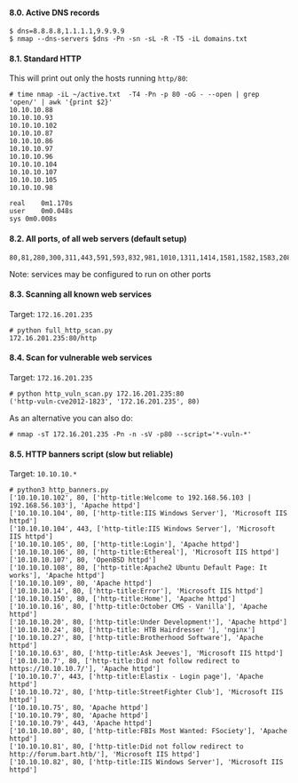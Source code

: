 #### 8.0. Active DNS records
```
$ dns=8.8.8.8,1.1.1.1,9.9.9.9
$ nmap --dns-servers $dns -Pn -sn -sL -R -T5 -iL domains.txt
```

#### 8.1. Standard HTTP

This will print out only the hosts running `http/80`:
```
# time nmap -iL ~/active.txt  -T4 -Pn -p 80 -oG - --open | grep 'open/' | awk '{print $2}'
10.10.10.88
10.10.10.93
10.10.10.102
10.10.10.87
10.10.10.86
10.10.10.97
10.10.10.96
10.10.10.104
10.10.10.107
10.10.10.105
10.10.10.98

real	0m1.170s
user	0m0.048s
sys	0m0.008s
```


#### 8.2. All ports, of all web servers (default setup)

```
80,81,280,300,311,443,591,593,832,981,1010,1311,1414,1581,1582,1583,2082,2086,2087,2095,2096,2480,3000,3128,3333,3702,4125,4243,4444,4445,4567,4711,4712,4847,4993,5000,5010,5104,5108,5280,5281,5357,5433,5555,5556,5800,5988,5989,6200,6201,6225,6227,6240,6244,6255,6436,6437,6543,7000,7001,7002,7396,7474,8000,8001,8008,8014,8042,8069,8080,8081,8083,8088,8090,8091,8118,8123,8172,8200,8222,8243,8280,8281,8333,8337,8384,8443,8500,8530,8531,8834,8840,8880,8887,8888,8983,9000,9043,9060,9080,9090,9091,9200,9389,9443,9800,9981,9999,10000,10212,11371,12443,14439,16000,16080,16200,16225,16250,16300,16400,18091,18092,20000,20720,20790,24465,28017,55672
```
Note: services may be configured to run on other ports


#### 8.3. Scanning all known web services

Target: `172.16.201.235`

```
# python full_http_scan.py
172.16.201.235:80/http
```


#### 8.4. Scan for vulnerable web services

Target: `172.16.201.235`

```
# python http_vuln_scan.py 172.16.201.235:80
('http-vuln-cve2012-1823', '172.16.201.235', 80)
```

As an alternative you can also do:
```
# nmap -sT 172.16.201.235 -Pn -n -sV -p80 --script='*-vuln-*'
```


#### 8.5. HTTP banners script (slow but reliable)

Target: `10.10.10.*`

```
# python3 http_banners.py
['10.10.10.102', 80, ['http-title:Welcome to 192.168.56.103 | 192.168.56.103'], 'Apache httpd']
['10.10.10.104', 80, ['http-title:IIS Windows Server'], 'Microsoft IIS httpd']
['10.10.10.104', 443, ['http-title:IIS Windows Server'], 'Microsoft IIS httpd']
['10.10.10.105', 80, ['http-title:Login'], 'Apache httpd']
['10.10.10.106', 80, ['http-title:Ethereal'], 'Microsoft IIS httpd']
['10.10.10.107', 80, 'OpenBSD httpd']
['10.10.10.108', 80, ['http-title:Apache2 Ubuntu Default Page: It works'], 'Apache httpd']
['10.10.10.109', 80, 'Apache httpd']
['10.10.10.14', 80, ['http-title:Error'], 'Microsoft IIS httpd']
['10.10.10.150', 80, ['http-title:Home'], 'Apache httpd']
['10.10.10.16', 80, ['http-title:October CMS - Vanilla'], 'Apache httpd']
['10.10.10.20', 80, ['http-title:Under Development!'], 'Apache httpd']
['10.10.10.24', 80, ['http-title: HTB Hairdresser '], 'nginx']
['10.10.10.27', 80, ['http-title:Brotherhood Software'], 'Apache httpd']
['10.10.10.63', 80, ['http-title:Ask Jeeves'], 'Microsoft IIS httpd']
['10.10.10.7', 80, ['http-title:Did not follow redirect to https://10.10.10.7/'], 'Apache httpd']
['10.10.10.7', 443, ['http-title:Elastix - Login page'], 'Apache httpd']
['10.10.10.72', 80, ['http-title:StreetFighter Club'], 'Microsoft IIS httpd']
['10.10.10.75', 80, 'Apache httpd']
['10.10.10.79', 80, 'Apache httpd']
['10.10.10.79', 443, 'Apache httpd']
['10.10.10.80', 80, ['http-title:FBIs Most Wanted: FSociety'], 'Apache httpd']
['10.10.10.81', 80, ['http-title:Did not follow redirect to http://forum.bart.htb/'], 'Microsoft IIS httpd']
['10.10.10.82', 80, ['http-title:IIS Windows Server'], 'Microsoft IIS httpd']
```
